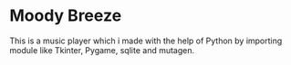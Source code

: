 # Moody Breeze


This is a music player which i made with the help of Python by importing module like Tkinter, Pygame, sqlite and mutagen.
